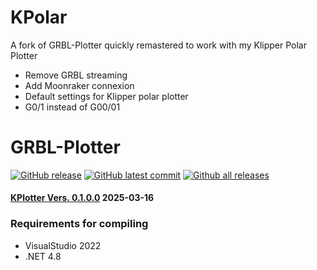# KPolar

A fork of GRBL-Plotter quickly remastered to work with my Klipper Polar Plotter
- Remove GRBL streaming
- Add Moonraker connexion
- Default settings for Klipper polar plotter
- G0/1 instead of G00/01

# GRBL-Plotter

[![GitHub release](https://img.shields.io/github/release/svenhb/GRBL-Plotter.svg)](https://GitHub.com/svenhb/GRBL-Plotter/releases/)
[![GitHub latest commit](https://badgen.net/github/last-commit/svenhb/GRBL-Plotter)](https://GitHub.com/svenhb/GRBL-Plotter/commit/)
[![Github all releases](https://img.shields.io/github/downloads/svenhb/GRBL-Plotter/total.svg)](https://GitHub.com/svenhb/GRBL-Plotter/releases/)  

#### [KPlotter Vers. 0.1.0.0](https://github.com/fbeaukmi/KPolar/releases/latest)  2025-03-16     

### Requirements for compiling
* VisualStudio 2022 
* .NET 4.8
 
